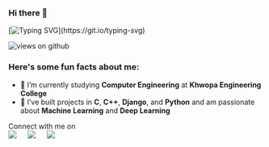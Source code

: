 ### Hi there 👋



[![Typing SVG](https://readme-typing-svg.herokuapp.com?font=Architects+Daughter&color=7AF79A&size=30&lines=+It's+Manish!)](https://git.io/typing-svg)

<img src="https://komarev.com/ghpvc/?username=ManishTimsina&label=Views&color=brightgreen&style=flat-square" alt="views on github" />

<h3> Here's some fun facts about me: </h3>

- 🔭 I’m currently studying **Computer Engineering** at **Khwopa Engineering College**
- 🌱 I’ve built projects in **C**, **C++**, **Django**, and **Python** and am passionate about **Machine Learning** and **Deep Learning**

<p>Connect with me on
<br>	
<a target="_blank" href="https://www.linkedin.com/in/manish-timsina-57756b216/"><img src="https://img.shields.io/badge/-LinkedIn-0077B5?style=for-the-badge&logo=Linkedin&logoColor=white"></img></a>
&emsp;
<a target="_blank" href="mailto:maniahtimaina12@gmail.com"><img src="https://img.shields.io/badge/-Gmail-D14836?style=for-the-badge&logo=Gmail&logoColor=white"></img></a>
&emsp;
<a target="_blank" href="https://x.com/ManishTimsina19"><img src="https://img.shields.io/badge/-Twitter-1DA1F2?style=for-the-badge&logo=Twitter&logoColor=white"></img></a>
&emsp;

<br>
</p>


